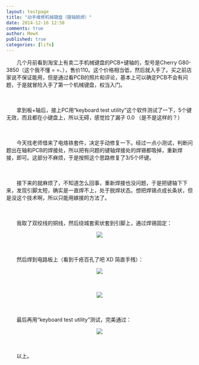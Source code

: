 ```yaml
---
layout: testpage
title: "动手维修机械键盘（键轴脱焊）"
date: 2014-12-16 12:50
comments: true
author: MewX
published: true
categories: [life]
---
```


　　几个月前看到淘宝上有卖二手机械键盘的PCB+键轴的，型号是Cherry G80-3850（这个我不懂 = =、），售价110。这个价格相当低，然后就入手了。买之前店家说不保证能用，但是通过看PCB的照片和评论，基本上可以确定PCB不会有问题，于是就冒险入手了第一个机械键盘，权当入门。  

　　  

　　拿到板+轴后，接上PC用“keyboard test utility”这个软件测试了一下，5个键无效，而且都在小键盘上，所以无碍，感觉捡了漏子 0.0 （是不是这样的？）  

　　  

　　今天找老师借来了电烙铁套件，决定手动修复一下。经过一点小测试，判断问题出在轴和PCB的焊接处，所以把有问题的键轴焊接处的焊锡都吸掉，重新焊接，即可。这部分不麻烦，于是按照这个思路修复了3/5个坏键。  

　　  

　　接下来的就麻烦了，不知道怎么回事，重新焊接也没问题，于是把键轴下下来，发现引脚太短，确实是一直焊不上，处于脱焊状态。想把焊锡点成长条状，但是没这个技术啊，所以只能用嫁接的方法了。  

　　  

　　我取了双绞线的铜线，然后绕城套索状套到引脚上，通过焊锡固定：  
<center><img src="{{ site.baseurl }}imgs/201412/06-mechanical-keyboard-shaft.png" style="max-width:100%; height:auto;"/></center>  

　　  

　　然后焊到电路板上（看到千疮百孔了吧 XD 简直手残）：
<center><img src="{{ site.baseurl }}imgs/201412/07-mechanical-keyboard-shaft-on-PCB.png" style="max-width:100%; height:auto;"/></center>  

　　  

<center><img src="{{ site.baseurl }}imgs/201412/08-mechanical-keyboard-shaft-on-PCB-ok.png" style="max-width:100%; height:auto;"/></center>  

　　  

　　最后再用“keyboard test utility”测试，完美通过：  
<center><a href="{{ site.baseurl }}imgs/201412/09-mechanical-keyboard-test.jpg" target="_blank"><img src="{{ site.baseurl }}imgs/201412/09-mechanical-keyboard-test.cache.png" style="max-width:100%; height:auto;"/></a></center>  

　　  

　　以上。  
